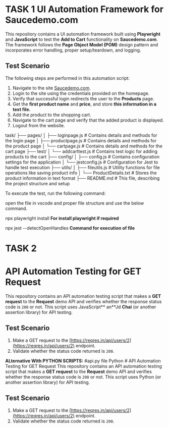 # TASK 1 UI Automation Framework for Saucedemo.com

This repository contains a UI automation framework built using **Playwright** and **JavaScript** to test the **Add to Cart** functionality on **Saucedemo.com**. The framework follows the **Page Object Model (POM)** design pattern and incorporates error handling, proper setup/teardown, and logging.

## Test Scenario

The following steps are performed in this automation script:
1. Navigate to the site [Saucedemo.com](https://www.saucedemo.com/).
2. Login to the site using the credentials provided on the homepage.
3. Verify that successful login redirects the user to the **Products** page.
4. Get the **first product name** and **price**, and store **this information in a text file.**
5. Add the product to the shopping cart.
6. Navigate to the cart page and verify that the added product is displayed.
7. Logout from the website.


task/
├── pages/
│   ├── loginpage.js            # Contains details and methods for the login page
│   ├── productpage.js          # Contains details and methods for the product page
│   └── cartpage.js             # Contains details and methods for the cart page
├── test/
│   └── addcarttest.js          # Contains test logic for adding products to the cart
├── config/
│   ├── config.js               # Contains configuration settings for the application
│   └── jestconfig.js           # Configuration for Jest to handle test execution
├── utils/
│   ├── fileutils.js            # Utility functions for file operations like saving product info
│   └── ProductDetails.txt      # Stores the product information in text format
├── README.md                   # This file, describing the project structure and setup


To execute the test, run the following command:


open the file in vscode and proper file structure and use the below command.

npx playwright install   **For install playwright if required** 


  npx jest --detectOpenHandles **Command for execution of file** 

# TASK 2   

# API Automation Testing for GET Request

This repository contains an API automation testing script that makes a **GET request** to the **Request** demo API and verifies whether the response status code is `200` or not. This script uses JavaScript** an**Jd **Chai** (or another assertion library) for API testing.

## Test Scenario

1. Make a GET request to the [https://reqres.in/api/users/2](https://reqres.in/api/users/2) endpoint.
2. Validate whether the status code returned is `200`.


**ALternative With PYTHON SCRIPTS:** #api.py file Python
    # API Automation Testing for GET Request
This repository contains an API automation testing script that makes a **GET request** to the **Request** demo API and verifies whether the response status code is `200` or not. This script uses Python  (or another assertion library) for API testing.

## Test Scenario

1. Make a GET request to the [https://reqres.in/api/users/2](https://reqres.in/api/users/2) endpoint.
2. Validate whether the status code returned is `200`.


